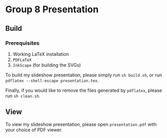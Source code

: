 # Group 8 Presentation

## Build

### Prerequisites
1. Working LaTeX installation
2. `PDFLaTeX`
3. `InkScape` (for building the SVGs)

To build my slideshow presentation, please simply run `sh build.sh`, or run `pdflatex --shell-escape presentation.tex`.

Finally, if you would like to remove the files generated by `pdflatex`, please run `sh clean.sh`.

## View

To view my slideshow presentation, please open `presentation.pdf` with your choice of PDF viewer.
